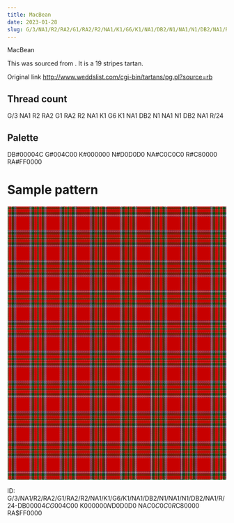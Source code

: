 ```yaml
---
title: MacBean
date: 2023-01-28
slug: G/3/NA1/R2/RA2/G1/RA2/R2/NA1/K1/G6/K1/NA1/DB2/N1/NA1/N1/DB2/NA1/R/24-DB$00004C G$004C00 K$000000 N$D0D0D0 NA$C0C0C0 R$C80000 RA$FF0000
---
```

MacBean

This was sourced from <no value>.  It is a 19 stripes tartan.

Original link http://www.weddslist.com/cgi-bin/tartans/pg.pl?source=rb

## Thread count
G/3 NA1 R2 RA2 G1 RA2 R2 NA1 K1 G6 K1 NA1 DB2 N1 NA1 N1 DB2 NA1 R/24

## Palette
DB#00004C G#004C00 K#000000 N#D0D0D0 NA#C0C0C0 R#C80000 RA#FF0000

# Sample pattern

![Tartan detail](tartan.png "G/3 NA1 R2 RA2 G1 RA2 R2 NA1 K1 G6 K1 NA1 DB2 N1 NA1 N1 DB2 NA1 R/24 tartan")

ID: G/3/NA1/R2/RA2/G1/RA2/R2/NA1/K1/G6/K1/NA1/DB2/N1/NA1/N1/DB2/NA1/R/24-DB$00004C G$004C00 K$000000 N$D0D0D0 NA$C0C0C0 R$C80000 RA$FF0000